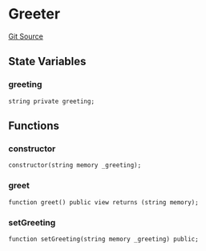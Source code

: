 # Greeter
[Git Source](https://github.com/erayack/zk-sync-deploy/blob/7f3ddf5f8a514cf5569d053d7217620dd36d01c7/contracts/src/Greeter.sol)


## State Variables
### greeting

```solidity
string private greeting;
```


## Functions
### constructor


```solidity
constructor(string memory _greeting);
```

### greet


```solidity
function greet() public view returns (string memory);
```

### setGreeting


```solidity
function setGreeting(string memory _greeting) public;
```


